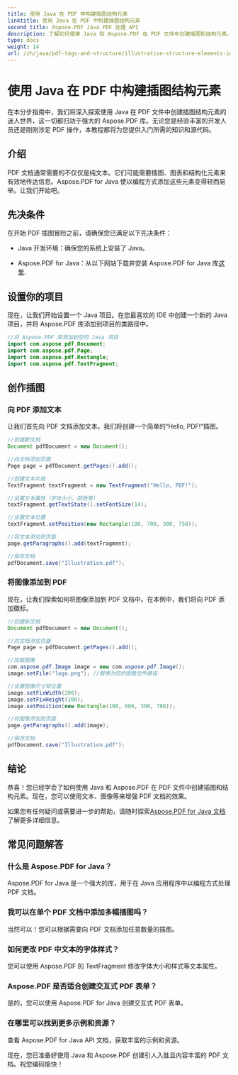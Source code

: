 ```yaml
---
title: 使用 Java 在 PDF 中构建插图结构元素
linktitle: 使用 Java 在 PDF 中构建插图结构元素
second_title: Aspose.PDF Java PDF 处理 API
description: 了解如何使用 Java 和 Aspose.PDF 在 PDF 文件中创建插图和结构元素。
type: docs
weight: 14
url: /zh/java/pdf-tags-and-structure/illustration-structure-elements-in-pdf-using-java/
---
```


# 使用 Java 在 PDF 中构建插图结构元素

在本分步指南中，我们将深入探索使用 Java 在 PDF 文件中创建插图结构元素的迷人世界，这一切都归功于强大的 Aspose.PDF 库。无论您是经验丰富的开发人员还是刚刚涉足 PDF 操作，本教程都将为您提供入门所需的知识和源代码。

## 介绍

PDF 文档通常需要的不仅仅是纯文本。它们可能需要插图、图表和结构化元素来有效地传达信息。Aspose.PDF for Java 使以编程方式添加这些元素变得轻而易举。让我们开始吧。

## 先决条件

在开始 PDF 插图冒险之前，请确保您已满足以下先决条件：

- Java 开发环境：确保您的系统上安装了 Java。

-  Aspose.PDF for Java：从以下网站下载并安装 Aspose.PDF for Java 库[这里](https://releases.aspose.com/pdf/java/).

## 设置你的项目

现在，让我们开始设置一个 Java 项目。在您最喜欢的 IDE 中创建一个新的 Java 项目，并将 Aspose.PDF 库添加到项目的类路径中。

```java
//将 Aspose.PDF 库添加到您的 Java 项目
import com.aspose.pdf.Document;
import com.aspose.pdf.Page;
import com.aspose.pdf.Rectangle;
import com.aspose.pdf.TextFragment;
```

## 创作插图

### 向 PDF 添加文本

让我们首先向 PDF 文档添加文本。我们将创建一个简单的“Hello, PDF!”插图。

```java
//创建新文档
Document pdfDocument = new Document();

//向文档添加页面
Page page = pdfDocument.getPages().add();

//创建文本片段
TextFragment textFragment = new TextFragment("Hello, PDF!");

//设置文本属性（字体大小、颜色等）
textFragment.getTextState().setFontSize(14);

//设置文本位置
textFragment.setPosition(new Rectangle(100, 700, 300, 750));

//将文本添加到页面
page.getParagraphs().add(textFragment);

//保存文档
pdfDocument.save("Illustration.pdf");
```

### 将图像添加到 PDF

现在，让我们探索如何将图像添加到 PDF 文档中。在本例中，我们将向 PDF 添加徽标。

```java
//创建新文档
Document pdfDocument = new Document();

//向文档添加页面
Page page = pdfDocument.getPages().add();

//加载图像
com.aspose.pdf.Image image = new com.aspose.pdf.Image();
image.setFile("logo.png"); //替换为您的图像文件路径

//设置图像尺寸和位置
image.setFixWidth(200);
image.setFixHeight(100);
image.setPosition(new Rectangle(100, 600, 300, 700));

//将图像添加到页面
page.getParagraphs().add(image);

//保存文档
pdfDocument.save("Illustration.pdf");
```

## 结论

恭喜！您已经学会了如何使用 Java 和 Aspose.PDF 在 PDF 文件中创建插图和结构元素。现在，您可以使用文本、图像等来增强 PDF 文档的效果。

如果您有任何疑问或需要进一步的帮助，请随时探索[Aspose.PDF for Java 文档](https://reference.aspose.com/pdf/java/)了解更多详细信息。

## 常见问题解答

### 什么是 Aspose.PDF for Java？
   Aspose.PDF for Java 是一个强大的库，用于在 Java 应用程序中以编程方式处理 PDF 文档。

### 我可以在单个 PDF 文档中添加多幅插图吗？
   当然可以！您可以根据需要向 PDF 文档添加任意数量的插图。

### 如何更改 PDF 中文本的字体样式？
   您可以使用 Aspose.PDF 的 TextFragment 修改字体大小和样式等文本属性。

### Aspose.PDF 是否适合创建交互式 PDF 表单？
   是的，您可以使用 Aspose.PDF for Java 创建交互式 PDF 表单。

### 在哪里可以找到更多示例和资源？
   查看 Aspose.PDF for Java API 文档，获取丰富的示例和资源。
   
现在，您已准备好使用 Java 和 Aspose.PDF 创建引人入胜且内容丰富的 PDF 文档。祝您编码愉快！